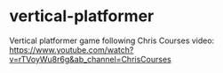 # vertical-platformer
Vertical platformer game following Chris Courses video: 
https://www.youtube.com/watch?v=rTVoyWu8r6g&ab_channel=ChrisCourses

